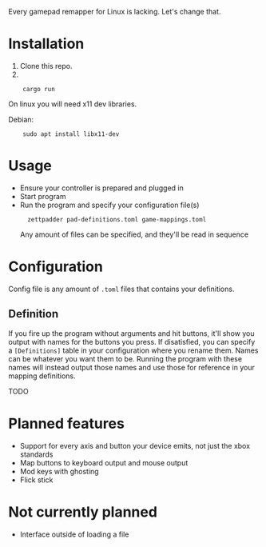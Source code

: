 Every gamepad remapper for Linux is lacking. Let's change that.

# Installation

1. Clone this repo.
2. 
```
    cargo run
```

On linux you will need x11 dev libraries.

Debian:
```
    sudo apt install libx11-dev
```


# Usage
- Ensure your controller is prepared and plugged in
- Start program
- Run the program and specify your configuration file(s)
  ```
    zettpadder pad-definitions.toml game-mappings.toml
  ```
  Any amount of files can be specified, and they'll be read in sequence

# Configuration

Config file is any amount of `.toml` files that contains your definitions.

## Definition

If you fire up the program without arguments and hit buttons, it'll show you output with names for the buttons you press. If disatisfied, you can specify a `[Definitions]` table in your configuration where you rename them. Names can be whatever you want them to be. Running the program with these names will instead output those names and use those for reference in your mapping definitions.

TODO

# Planned features
- Support for every axis and button your device emits, not just the xbox standards
- Map buttons to keyboard output and mouse output
- Mod keys with ghosting
- Flick stick

# Not currently planned
- Interface outside of loading a file
